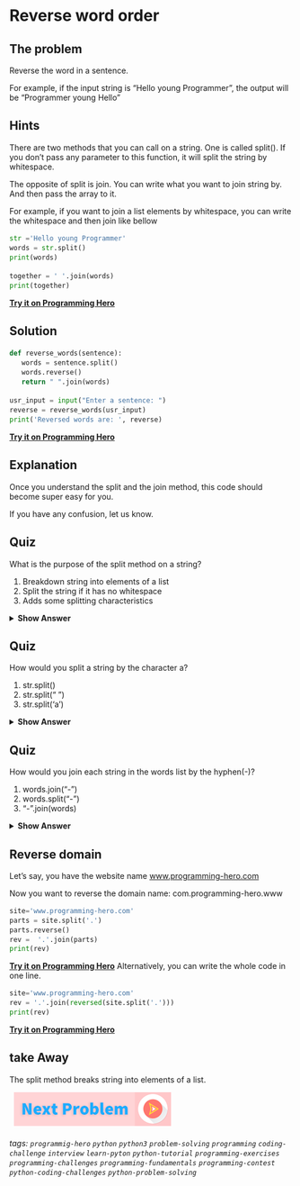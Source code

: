 # Reverse word order

## The problem
Reverse the word in a sentence. 

For example, if the input string is “Hello young Programmer”, the output will be “Programmer young Hello”

## Hints
There are two methods that you can call on a string. One is called split(). If you don’t pass any parameter to this function, it will split the string by whitespace. 

The opposite of split is join. You can write what you want to join string by. And then pass the array to it. 

For example, if you want to join a list elements by whitespace, you can write the whitespace and then join like bellow

```python
str ='Hello young Programmer'
words = str.split()
print(words)

together = ' '.join(words)
print(together)
```

**[Try it on Programming Hero](https://play.google.com/store/apps/details?id=com.learnprogramming.codecamp)**

## Solution
 
```python
def reverse_words(sentence):
   words = sentence.split()
   words.reverse()
   return " ".join(words)
 
usr_input = input("Enter a sentence: ")
reverse = reverse_words(usr_input)
print('Reversed words are: ', reverse)
```

**[Try it on Programming Hero](https://play.google.com/store/apps/details?id=com.learnprogramming.codecamp)**

## Explanation
Once you understand the split and the join method, this code should become super easy for you. 

If you have any confusion, let us know. 

## Quiz

What is the purpose of the split method on a string?

1. Breakdown string into elements of a list
2. Split the string if it has no whitespace
3. Adds some splitting characteristics

<details>
 <summary><b>Show Answer</b></summary>
   <p>The answer is: 1</p>
 </details>


## Quiz
How would you split a string by the character a?

1. str.split()
2. str.split(“ ”)
3. str.split(‘a’)

<details>
 <summary><b>Show Answer</b></summary>
   <p>The answer is: 3</p>
 </details>

## Quiz

How would you join each string in the words list by the hyphen(-)?
1. words.join(“-”)
2. words.split(“-”)
3. “-”.join(words)

<details>
 <summary><b>Show Answer</b></summary>
   <p>The answer is: 3</p>
 </details>

## Reverse domain

Let’s say, you have the website name www.programming-hero.com

Now you want to reverse the domain name: com.programming-hero.www

```python
site='www.programming-hero.com'
parts = site.split('.')
parts.reverse()
rev =  '.'.join(parts)
print(rev)
```

**[Try it on Programming Hero](https://play.google.com/store/apps/details?id=com.learnprogramming.codecamp)**
Alternatively, you can write the whole code in one line. 

```python
site='www.programming-hero.com'
rev = '.'.join(reversed(site.split('.')))
print(rev)
```

**[Try it on Programming Hero](https://play.google.com/store/apps/details?id=com.learnprogramming.codecamp)**

## take Away
The split method breaks string into elements of a list.



&nbsp;
[![Next Page](../assets/next-button.png)](../Medium/Check-palindrome.md)
&nbsp;

###### tags: `programmig-hero` `python` `python3` `problem-solving` `programming` `coding-challenge` `interview` `learn-pyton` `python-tutorial` `programming-exercises` `programming-challenges`  `programming-fundamentals` `programming-contest`  `python-coding-challenges` `python-problem-solving` 


